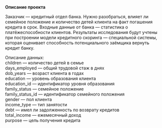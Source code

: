 <b>Описание проекта</b> 

Заказчик — кредитный отдел банка. Нужно разобраться, влияет ли семейное положение и количество детей клиента на факт погашения кредита в срок. Входные данные от банка — статистика о платёжеспособности клиентов.
Результаты исследования будут учтены при построении модели кредитного скоринга — специальной системы, которая оценивает способность потенциального заёмщика вернуть кредит банку.

Описание данных:
<br>children — количество детей в семье
<br>days_employed — общий трудовой стаж в днях
<br>dob_years — возраст клиента в годах
<br>education — уровень образования клиента
<br>education_id — идентификатор уровня образования
<br>family_status — семейное положение
<br>family_status_id — идентификатор семейного положения
<br>gender — пол клиента
<br>income_type — тип занятости
<br>debt — имел ли задолженность по возврату кредитов
<br>total_income — ежемесячный доход
<br>purpose — цель получения кредита
